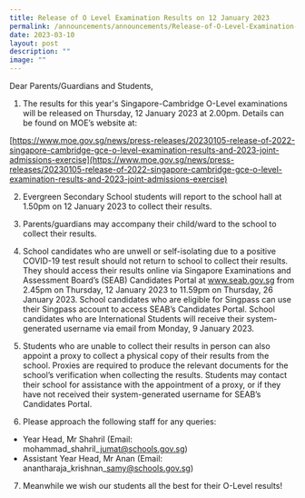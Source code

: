 ```yaml
---
title: Release of O Level Examination Results on 12 January 2023
permalink: /announcements/announcements/Release-of-O-Level-Examination-Results-on-12-January-2023/
date: 2023-03-10
layout: post
description: ""
image: ""
---
```

Dear Parents/Guardians and Students,

1.  The results for this year's Singapore-Cambridge O-Level examinations will be released on Thursday, 12 January 2023 at 2.00pm. Details can be found on MOE’s website at:

[https://www.moe.gov.sg/news/press-releases/20230105-release-of-2022-singapore-cambridge-gce-o-level-examination-results-and-2023-joint-admissions-exercise](https://www.moe.gov.sg/news/press-releases/20230105-release-of-2022-singapore-cambridge-gce-o-level-examination-results-and-2023-joint-admissions-exercise)

2.  Evergreen Secondary School students will report to the school hall at 1.50pm on 12 January 2023 to collect their results.

3.  Parents/guardians may accompany their child/ward to the school to collect their results.

4.  School candidates who are unwell or self-isolating due to a positive COVID-19 test result should not return to school to collect their results. They should access their results online via Singapore Examinations and Assessment Board’s (SEAB) Candidates Portal at www.seab.gov.sg from 2.45pm on Thursday, 12 January 2023 to 11.59pm on Thursday, 26 January 2023. School candidates who are eligible for Singpass can use their Singpass account to access SEAB’s Candidates Portal. School candidates who are International Students will receive their system-generated username via email from Monday, 9 January 2023.

5.  Students who are unable to collect their results in person can also appoint a proxy to collect a physical copy of their results from the school. Proxies are required to produce the relevant documents for the school’s verification when collecting the results. Students may contact their school for assistance with the appointment of a proxy, or if they have not received their system-generated username for SEAB’s Candidates Portal.

6.  Please approach the following staff for any queries:

*   Year Head, Mr Shahril (Email: mohammad\_shahril\_jumat@schools.gov.sg)
*   Assistant Year Head, Mr Anan (Email: anantharaja\_krishnan\_samy@schools.gov.sg)

7.  Meanwhile we wish our students all the best for their O-Level results!